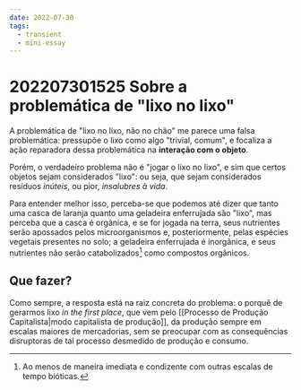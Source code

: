 ```yaml
---
date: 2022-07-30
tags:
  - transient
  - mini-essay
---
```

# 202207301525 Sobre a problemática de "lixo no lixo"
A problemática de "lixo no lixo, não no chão" me parece uma falsa problemática: pressupõe o lixo como algo "trivial, comum", e focaliza a ação reparadora dessa problemática na **interação com o objeto**. 

Porém, o verdadeiro problema não é "jogar o lixo no lixo", e sim que certos objetos sejam considerados "lixo": ou seja, que sejam considerados resíduos *inúteis*, ou pior, *insalubres à vida*. 

Para entender melhor isso, perceba-se que podemos até dizer que tanto uma casca de laranja quanto uma geladeira enferrujada são "lixo", mas perceba que a casca é orgânica, e se for jogada na terra, seus nutrientes serão apossados pelos microorganismos e, posteriormente, pelas espécies vegetais presentes no solo; a geladeira enferrujada é inorgânica, e seus nutrientes não serão catabolizados[^1] como compostos orgânicos.

## Que fazer?
Como sempre, a resposta está na raiz concreta do problema: o porquê de gerarmos lixo *in the first place*, que vem pelo [[Processo de Produção Capitalista|modo capitalista de produção]], da produção sempre em escalas maiores de mercadorias, sem se preocupar com as consequências disruptoras de tal processo desmedido de produção e consumo.

[^1]: Ao menos de maneira imediata e condizente com outras escalas de tempo bióticas.